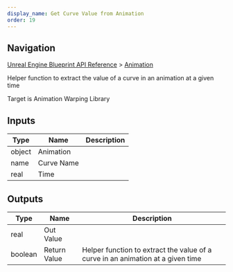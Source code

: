 ```yaml
---
display_name: Get Curve Value from Animation
order: 19
---
```

## Navigation

[Unreal Engine Blueprint API Reference](https://dev.epicgames.com/documentation/en-us/unreal-engine/BlueprintAPI) > [Animation](https://dev.epicgames.com/documentation/en-us/unreal-engine/BlueprintAPI/Animation)

Helper function to extract the value of a curve in an animation at a given time

Target is Animation Warping Library

## Inputs

| Type | Name | Description |
| --- | --- | --- |
| object | Animation |  |
| name | Curve Name |  |
| real | Time |  |

## Outputs

| Type | Name | Description |
| --- | --- | --- |
| real | Out Value |  |
| boolean | Return Value | Helper function to extract the value of a curve in an animation at a given time |
